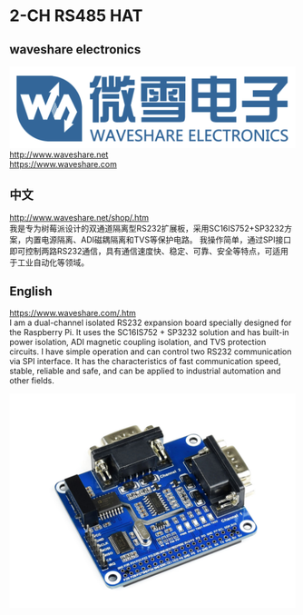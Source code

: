 ﻿# 2-CH RS485 HAT
## waveshare electronics
![waveshare_logo.png](waveshare_logo.png)
http://www.waveshare.net  
https://www.waveshare.com  

## 中文 ## 
http://www.waveshare.net/shop/.htm  
我是专为树莓派设计的双通道隔离型RS232扩展板，采用SC16IS752+SP3232方案，内置电源隔离、ADI磁耦隔离和TVS等保护电路。 
我操作简单，通过SPI接口即可控制两路RS232通信，具有通信速度快、稳定、可靠、安全等特点，可适用于工业自动化等领域。

## English ##
https://www.waveshare.com/.htm  
I am a dual-channel isolated RS232 expansion board specially designed for the Raspberry Pi. It uses the SC16IS752 + SP3232 solution and has built-in power isolation, ADI magnetic coupling isolation, and TVS protection circuits.
I have simple operation and can control two RS232 communication via SPI interface. It has the characteristics of fast communication speed, stable, reliable and safe, and can be applied to industrial automation and other fields.

![2-CH-RS232-HAT-1.jpg](2-CH-RS232-HAT-1.jpg)

